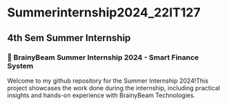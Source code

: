 # Summerinternship2024_22IT127
## 4th Sem Summer Internship
### 🌟 BrainyBeam Summer Internship 2024 - Smart Finance System
Welcome to my github repository for the Summer Internship 2024!This project showcases the work done during the internship, including practical insights and hands-on experience with BrainyBeam Technologies.
